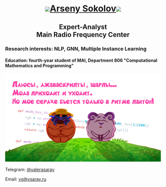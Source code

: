 <h1 align="center"><img src="https://media.giphy.com/media/N2HqhmNpzBygqkVo7F/giphy.gif" height="75"/><a href="#" target="_blank">Arseny Sokolov</a><img src="https://media.giphy.com/media/2SUcSZq8KPzjAUjOH6/giphy.gif" height="75"/><br></h1>


<h2 align="center"> Expert-Analyst <br>Main Radio Frequency Center</h2>

### Research interests: NLP, GNN, Multiple Instance Learning

#### Education: fourth-year student of MAI, Department 806 "Computational Mathematics and Programming"
![Иллюстрация к проекту](/диско2.png)

Telegram: [@valerasaray](http://valerasaray.t.me)

Email: [vs@vsaray.ru](vs@vsaray.ru)

